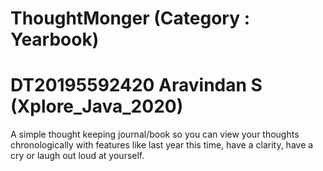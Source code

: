 # ThoughtMonger (Category :  Yearbook)
# DT20195592420 Aravindan S (Xplore_Java_2020)
A simple thought keeping journal/book so you can view your thoughts chronologically with features like last year this time, have a clarity, have a cry or laugh out loud at yourself.
